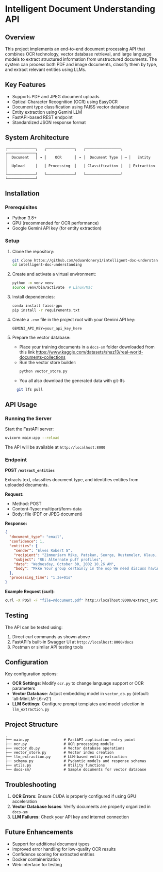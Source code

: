 # Intelligent Document Understanding API

## Overview

This project implements an end-to-end document processing API that combines OCR technology, vector database retrieval, and large language models to extract structured information from unstructured documents. The system can process both PDF and image documents, classify them by type, and extract relevant entities using LLMs.

## Key Features

- Supports PDF and JPEG document uploads
- Optical Character Recognition (OCR) using EasyOCR
- Document type classification using FAISS vector database
- Entity extraction using Gemini LLM
- FastAPI-based REST endpoint
- Standardized JSON response format

## System Architecture

```
┌─────────────┐   ┌─────────────┐   ┌────────────────┐   ┌─────────────┐
│  Document   │ → │    OCR      │ → │  Document Type │ → │   Entity    │
│  Upload     │   │ Processing  │   │ Classification │   │ Extraction  │
└─────────────┘   └─────────────┘   └────────────────┘   └─────────────┘
```

## Installation

### Prerequisites

- Python 3.8+
- GPU (recommended for OCR performance)
- Google Gemini API key (for entity extraction)

### Setup

1. Clone the repository:
   ```bash
   git clone https://github.com/eduardonery1/intelligent-doc-understanding.git
   cd intelligent-doc-understanding
   ```

2. Create and activate a virtual environment:
   ```bash
   python -m venv venv
   source venv/bin/activate  # Linux/Mac
   ```

3. Install dependencies:
   ```bash
   conda install faiss-gpu
   pip install -r requirements.txt
   ```

4. Create a `.env` file in the project root with your Gemini API key:
   ```
   GEMINI_API_KEY=your_api_key_here
   ```

5. Prepare the vector database:
   - Place your training documents in a `docs-sm` folder downloaded from this link https://www.kaggle.com/datasets/shaz13/real-world-documents-collections
   - Run the vector store builder:
     ```bash
     python vector_store.py
     ```
   - You all also download the generated data with git-lfs
   ```bash
     git lfs pull
   ```

## API Usage

### Running the Server

Start the FastAPI server:
```bash
uvicorn main:app --reload
```

The API will be available at `http://localhost:8000`

### Endpoint

**POST `/extract_entities`**

Extracts text, classifies document type, and identifies entities from uploaded documents.

**Request:**
- Method: POST
- Content-Type: multipart/form-data
- Body: file (PDF or JPEG document)

**Response:**
```json
{
  "document_type": "email",
  "confidence": 1,
  "entities": {
    "sender": "Elves Robert G",
    "recipient": "Zimmeriarn Mike, Patskan, Seorge, Rustemeler, Klaus, Roemer, Ewald",
    "subject": "RE: Alternate puff profiles",
    "date": "Wednesday, October 30, 2002 10.26 AM",
    "body": "Mkke Your group certainly in the oop We need discuss having your tolks run the metals analysis Ot the JLI under thc exaggeratcd conditions Ucas Ihc GCIMS Fingcrprinting of particulalc an GVP from JLI allcmate , could use the whole smoke puff by puff analysis_ Im not familiar with the puff to puff work_ but if you think provide more inforration, we are interested: Bill Gardner did the previous GCIMS Fingerprinting work to determine the serni-quantitative dlfferences belween the Caco3 and AMP smokes In the EHCSS; Possibly BilI could corpare Ihe differences two phases with puffing condilions: Give me call; (Rest regards, Robbie 'Elrs Original Message - From: Zimnmemann, Mike Sent: Tuesday October 29 2002 4.10 PM To: Elves, Robert Subject: Altcrnalc protilcs lhanks. please kccp me posted olhcr data relaled this_ and Iel me know good lime get together t0 g0 over what we discussed this morning, thanks Onigina e98ede Etl Dal Sent: Tuescjy Ocober 29.202 Patsker Rolnei Exald Ruseneier Klau:' Wrenm Zinn Eimann Uke Sublect; FW: Aternare FU \" Pro iles Everyone Bill Rickert at Labslal sent Ihls me wilth regard their experience and ability t0 perform alt puff profiles their machines_ FYI with regard t0 Our effons on the \"JLI-TOPOCRAPHY\" Study. 'Best Robbie 'Eltes Original Messuge From: Williamn Rickent Sent: Monday. October 28, 2002 12.51 PM To: Robent Elves@pmusa com Subject: Alternale puti proliles Robbie based on the reponse from Pete (SB8 allached) We should be able work within the range of parameters of interest. Billl Message: Fwd RE: Quole Requesl (Morris M29) E2067475360 pulf Frcm . 6g regards,"
  },
  "processing_time": "1.3e+01s"
}
```

**Example Request (curl):**
```bash
curl -X POST -F "file=@document.pdf" http://localhost:8000/extract_entities
```

## Testing

The API can be tested using:
1. Direct curl commands as shown above
2. FastAPI's built-in Swagger UI at `http://localhost:8000/docs`
3. Postman or similar API testing tools

## Configuration

Key configuration options:

- **OCR Settings**: Modify `ocr.py` to change language support or OCR parameters
- **Vector Database**: Adjust embedding model in `vector_db.py` (default: 'all-MiniLM-L6-v2')
- **LLM Settings**: Configure prompt templates and model selection in `llm_extraction.py`

## Project Structure

```
.
├── main.py                # FastAPI application entry point
├── ocr.py                 # OCR processing module
├── vector_db.py           # Vector database operations
├── vector_store.py        # Vector index creation
├── llm_extraction.py      # LLM-based entity extraction
├── schema.py              # Pydantic models and response schemas
├── utils.py               # Utility functions
└── docs-sm/               # Sample documents for vector database
```

## Troubleshooting

1. **OCR Errors**: Ensure CUDA is properly configured if using GPU acceleration
2. **Vector Database Issues**: Verify documents are properly organized in `docs-sm`
3. **LLM Failures**: Check your API key and internet connection

## Future Enhancements

- Support for additional document types
- Improved error handling for low-quality OCR results
- Confidence scoring for extracted entities
- Docker containerization
- Web interface for testing

